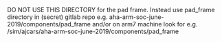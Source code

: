 DO NOT USE THIS DIRECTORY for the pad frame.
Instead use pad_frame directory in (secret) gitlab repo e.g.
aha-arm-soc-june-2019/components/pad_frame
and/or on arm7 machine look for e.g.
/sim/ajcars/aha-arm-soc-june-2019/components/pad_frame